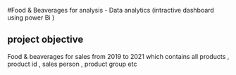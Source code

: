 #Food & Beaverages  for analysis  - Data analytics (intractive dashboard using power Bi )
## project objective 
Food &  beaverages for sales from 2019 to 2021 which contains all products , product id , sales person , product group  etc 
